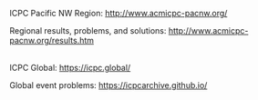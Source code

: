 ICPC Pacific NW Region: http://www.acmicpc-pacnw.org/

Regional results, problems, and solutions: http://www.acmicpc-pacnw.org/results.htm
<br></br>

ICPC Global: https://icpc.global/

Global event problems: https://icpcarchive.github.io/

